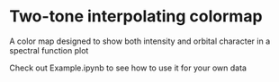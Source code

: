 # Two-tone interpolating colormap
A color map designed to show both intensity and orbital character in a spectral function plot

Check out Example.ipynb to see how to use it for your own data
